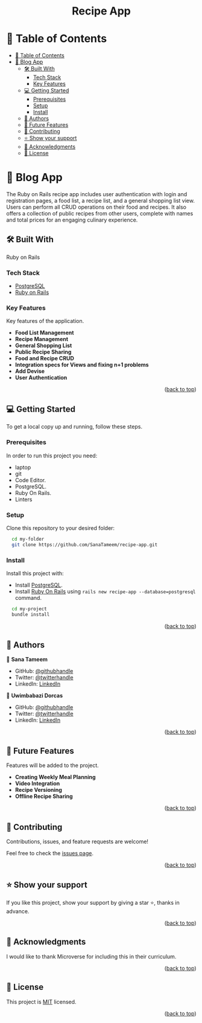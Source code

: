 <a name="readme-top"></a>

<div align="center">

  <h1><b>Recipe App</b></h1>

</div>

<!-- TABLE OF CONTENTS -->

# 📗 Table of Contents

- [📗 Table of Contents](#-table-of-contents)
- [📖 Blog App ](#-blog-app-)
  - [🛠 Built With ](#-built-with-)
    - [Tech Stack ](#tech-stack-)
    - [Key Features ](#key-features-)
  - [💻 Getting Started ](#-getting-started-)
    - [Prerequisites](#prerequisites)
    - [Setup](#setup)
    - [Install](#install)
  - [👥 Authors ](#-authors-)
  - [🔭 Future Features ](#-future-features-)
  - [🤝 Contributing ](#-contributing-)
  - [⭐️ Show your support ](#️-show-your-support-)
  - [🙏 Acknowledgments ](#-acknowledgments-)
  - [📝 License ](#-license-)

<!-- PROJECT DESCRIPTION -->

# 📖 Blog App <a name="about-project"></a>

The Ruby on Rails recipe app includes user authentication with login and registration pages, a food list, a recipe list, and a general shopping list view. Users can perform all CRUD operations on their food and recipes. It also offers a collection of public recipes from other users, complete with names and total prices for an engaging culinary experience.

## 🛠 Built With <a name="built-with"></a>
Ruby on Rails

### Tech Stack <a name="tech-stack"></a>

- <a href="https://www.postgresql.org/">PostgreSQL</a>
- <a href="https://rubyonrails.org/">Ruby on Rails</a>

<!-- Features -->

### Key Features <a name="key-features"></a>

Key features of the application.

- **Food List Management**
- **Recipe Management**
- **General Shopping List**
- **Public Recipe Sharing**
- **Food and Recipe CRUD**
- **Integration specs for Views and fixing n+1 problems**
- **Add Devise**
- **User Authentication**

<p align="right">(<a href="#readme-top">back to top</a>)</p>

<!-- GETTING STARTED -->

## 💻 Getting Started <a name="getting-started"></a>

To get a local copy up and running, follow these steps.

### Prerequisites

In order to run this project you need:
- laptop
- git
- Code Editor.
- PostgreSQL.
- Ruby On Rails.
- Linters

### Setup

Clone this repository to your desired folder:

```sh
  cd my-folder
  git clone https://github.com/SanaTameem/recipe-app.git
```

### Install

Install this project with:

- Install <a href="https://www.postgresql.org/">PostgreSQL</a>.
- Install <a href="https://rubyonrails.org/">Ruby On Rails</a> using `rails new recipe-app --database=postgresql` command.
```sh
  cd my-project
  bundle install
```

<p align="right">(<a href="#readme-top">back to top</a>)</p>

<!-- AUTHORS -->

## 👥 Authors <a name="authors"></a>

👤 **Sana Tameem**

- GitHub: [@githubhandle](https://github.com/SanaTameem)
- Twitter: [@twitterhandle](https://twitter.com/sana_tameem)
- LinkedIn: [LinkedIn](https://www.linkedin.com/in/sana-tameem/)
  
👤 **Uwimbabazi Dorcas**

- GitHub: [@githubhandle](https://github.com/Dorcas126?tab=overview&from=2023-10-01&to=2023-10-22)
- Twitter: [@twitterhandle](https://twitter.com/Dorcasuwi)
- LinkedIn: [LinkedIn](https://www.linkedin.com/in/uwimbabazi-dorcas-956a5a226/)

<p align="right">(<a href="#readme-top">back to top</a>)</p>

<!-- FUTURE FEATURES -->

## 🔭 Future Features <a name="future-features"></a>

Features will be added to the project.

- **Creating Weekly Meal Planning**
- **Video Integration**
- **Recipe Versioning**
- **Offline Recipe Sharing**

<p align="right">(<a href="#readme-top">back to top</a>)</p>

<!-- CONTRIBUTING -->

## 🤝 Contributing <a name="contributing"></a>

Contributions, issues, and feature requests are welcome!

Feel free to check the [issues page](https://github.com/SanaTameem/recipe-app/issues).

<p align="right">(<a href="#readme-top">back to top</a>)</p>

<!-- SUPPORT -->

## ⭐️ Show your support <a name="support"></a>

If you like this project, show your support by giving a star ⭐️, thanks in advance.

<p align="right">(<a href="#readme-top">back to top</a>)</p>

<!-- ACKNOWLEDGEMENTS -->

## 🙏 Acknowledgments <a name="acknowledgements"></a>

I would like to thank Microverse for including this in their curriculum.

<p align="right">(<a href="#readme-top">back to top</a>)</p>

<!-- LICENSE -->

## 📝 License <a name="license"></a>

This project is [MIT]() licensed.

<p align="right">(<a href="#readme-top">back to top</a>)</p>